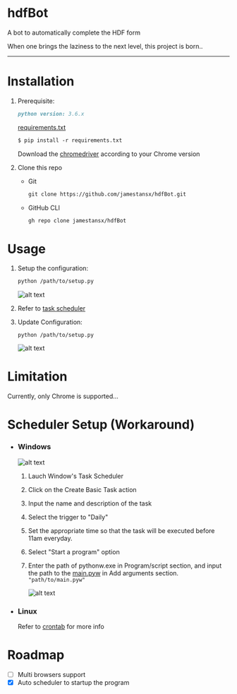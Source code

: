 # hdfBot

A bot to automatically complete the HDF form

When one brings the laziness to the next level, this project is born..

---

# Installation

1. Prerequisite:

   ```markdown
   python version: 3.6.x
   ```

   [requirements.txt](https://github.com/jamestansx/hdfBot/blob/daa28971bee5325672ee91cb25e79c03870d2fc4/requirements.txt)

   ```markdown
   $ pip install -r requirements.txt
   ```

   Download the [chromedriver](https://chromedriver.chromium.org/downloads) according to your Chrome version

2. Clone this repo

   - Git
     ```markdown
     git clone https://github.com/jamestansx/hdfBot.git
     ```
   - GitHub CLI
     ```markdown
     gh repo clone jamestansx/hdfBot
     ```

# Usage

1. Setup the configuration:
   ```markdown
   python /path/to/setup.py
   ```
   ![alt text](https://i.imgur.com/wVfrBIg.gif)
2. Refer to [task scheduler](<#Scheduler-Setup-(Workaround)>)
3. Update Configuration:

       python /path/to/setup.py
    ![alt text](https://i.imgur.com/yBq7TKZ.gif)



# Limitation

Currently, only Chrome is supported...

# Scheduler Setup (Workaround)

- ### Windows

  ![alt text](https://i.imgur.com/5gaX1tu.gif)
  1. Lauch Window's Task Scheduler
  2. Click on the Create Basic Task action
  3. Input the name and description of the task
  4. Select the trigger to "Daily"
  5. Set the appropriate time so that the task will be executed before 11am everyday.
  6. Select "Start a program" option
  7. Enter the path of pythonw.exe in Program/script section, and input the path to the [main.pyw](main.pyw) in Add arguments section.
     ` "path/to/main.pyw" `


     ![alt text](https://i.imgur.com/51WsJQE.png)

- ### Linux
  Refer to [crontab](https://crontab.guru/crontab.5.html) for more info

# Roadmap

- [ ] Multi browsers support
- [x] Auto scheduler to startup the program
